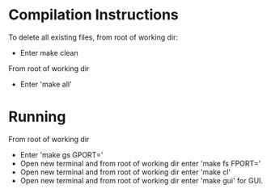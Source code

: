 # Compilation Instructions
To delete all existing files, from root of working dir:
- Enter make clean

From root of working dir
- Enter 'make all'

# Running
From root of working dir
- Enter 'make gs GPORT=<port>'
- Open new terminal and from root of working dir enter 'make fs FPORT=<port>'
- Open new terminal and from root of working dir enter 'make cl'
- Open new terminal and from root of working dir enter 'make gui' for GUI.
